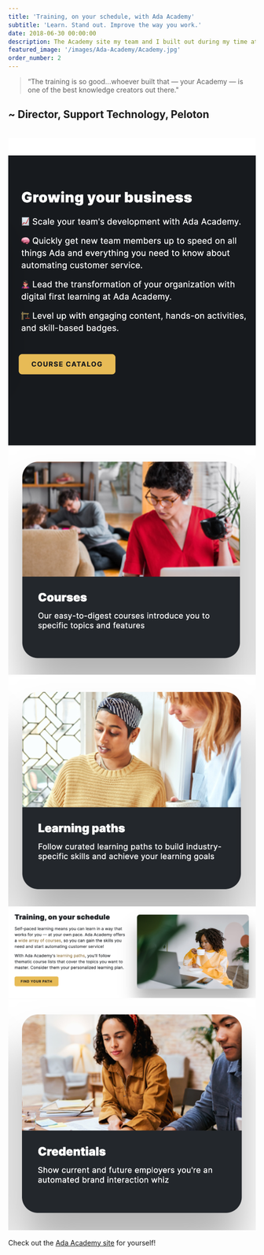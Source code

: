 ```yaml
---
title: 'Training, on your schedule, with Ada Academy'
subtitle: 'Learn. Stand out. Improve the way you work.'
date: 2018-06-30 00:00:00
description: The Academy site my team and I built out during my time at Ada
featured_image: '/images/Ada-Academy/Academy.jpg'
order_number: 2
---
```



> “The training is so good...whoever built that — your Academy — is one of the best knowledge creators out there."

## ~ Director, Support Technology, Peloton

<br>

<div class="gallery" data-columns="3">
    <img src="/images/Ada-Academy/portrait-attempt.png"> 
    <img src="/images/Ada-Academy/courses.png">
    <img src="/images/Ada-Academy/learning-path.png">
    <img src="/images/Ada-Academy/ScreenShot Tool -20240216084115.png">  
    <img src="/images/Ada-Academy/credential.png"> 
</div>


Check out the [Ada Academy site](https://www.ada-education.com/pages/about-acx-academy) for yourself!

